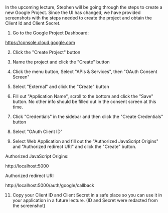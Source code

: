 In the upcoming lecture, Stephen will be going through the steps to create a new Google Project. Since the UI has changed, we have provided screenshots with the steps needed to create the project and obtain the Client Id and Client Secret.

1. Go to the Google Project Dashboard:

https://console.cloud.google.com

2. Click the "Create Project" button

3. Name the project and click the "Create" button

4. Click the menu button, Select "APIs & Services", then "OAuth Consent Screen"

5. Select "External" and click the "Create" button

6. Fill out "Application Name", scroll to the bottom and click the "Save" button. No other info should be filled out in the consent screen at this time.

7. Click "Credentials" in the sidebar and then click the "Create Credentials" button

9. Select "OAuth Client ID"

10. Select Web Application and fill out the "Authorized JavaScript Origins" and "Authorized redirect URI" and click the "Create" button.

Authorized JavaScript Origins:

http://localhost:5000

Authorized redirect URI

http://localhost:5000/auth/google/callback

11. Copy your Client ID and Client Secret in a safe place so you can use it in your application in a future lecture. (ID and Secret were redacted from the screenshot)




